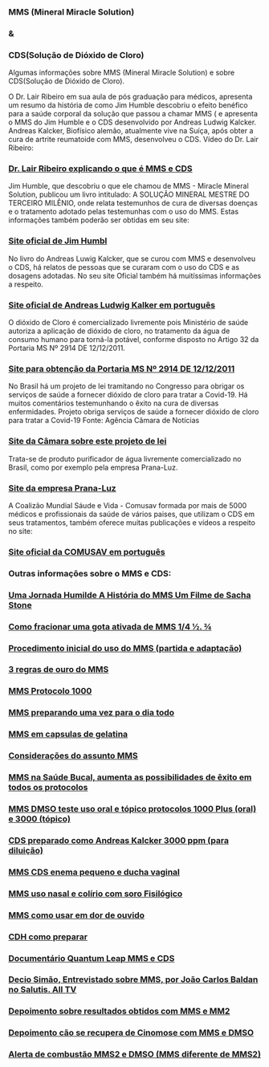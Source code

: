 ### MMS (Mineral Miracle Solution)
###              &
### CDS(Solução de Dióxido de Cloro)

Algumas informações sobre MMS (Mineral Miracle Solution) e sobre CDS(Solução de Dióxido de Cloro). 

O Dr. Lair Ribeiro em sua aula de pós graduação para médicos, apresenta um resumo da história de como Jim Humble descobriu o efeito benéfico para a saúde corporal da solução que passou a chamar MMS ( e apresenta o MMS do Jim Humble e o CDS desenvolvido por Andreas Ludwig Kalcker. Andreas Kalcker, Biofísico alemão, atualmente vive na Suíça,  após obter a cura de artrite reumatoide com MMS, desenvolveu o CDS. 
Vídeo do Dr. Lair Ribeiro:
### [Dr. Lair Ribeiro explicando o que é MMS e CDS](https://www.brighteon.com/176e197a-8384-4745-a988-4d8a6191c4ab)

Jim Humble, que descobriu o que ele chamou de MMS - Miracle Mineral Solution, publicou um livro intitulado: A SOLUÇÃO MINERAL MESTRE DO TERCEIRO MILÊNIO, onde relata testemunhos de cura de diversas doenças e o tratamento adotado pelas testemunhas com o uso do MMS. Estas informações também poderão ser obtidas em seu site:
### [Site oficial de Jim Humbl](https://jimhumble.co/)

No livro do Andreas Luwig Kalcker, que se curou com MMS e desenvolveu o CDS, há relatos de pessoas que se curaram com o uso do CDS e as dosagens adotadas.
No seu site Oficial também há muitíssimas informações a respeito.
### [Site oficial de Andreas Ludwig Kalker em português](https://andreaskalcker.com/pt/)

O dióxido de Cloro é comercializado livremente pois Ministério de saúde autoriza a aplicação de dióxido de cloro, no tratamento da água de consumo humano para torná-la potável, conforme disposto no Artigo 32 da Portaria MS Nº 2914 DE 12/12/2011.
### [Site para obtenção da Portaria MS Nº 2914 DE 12/12/2011](https://www.gov.br/agricultura/pt-br/assuntos/inspecao/produtos-vegetal/legislacao-1/biblioteca-de-normas-vinhos-e-bebidas/portaria-no-2-914-de-12-de-dezembro-de-2011.pdf/@@download/file/portaria-no-2-914-de-12-de-dezembro-de-2011.pdf)


No Brasil há um projeto de lei tramitando no Congresso para obrigar os serviços de saúde a fornecer dióxido de cloro para tratar a Covid-19. Há muitos comentários testemunhando o êxito na cura de diversas enfermidades. Projeto obriga serviços de saúde a fornecer dióxido de cloro para tratar a Covid-19 Fonte: Agência Câmara de Notícias
### [Site da Câmara sobre este projeto de lei](https://www.camara.leg.br/noticias/728085-PROJETO-OBRIGA-SERVICOS-DE-SAUDE-A-FORNECER-DIOXIDO-DE-CLORO-PARA-TRATAR-A-COVID-19)


Trata-se de produto purificador de água livremente comercializado no Brasil, como por exemplo pela empresa Prana-Luz.
### [Site da empresa Prana-Luz](https://www.purificadordeagua.shop)


A Coalizão Mundial Sáude e Vida - Comusav formada por mais de 5000 médicos e profissionais da saúde de vários paises, que utilizam o CDS em seus tratamentos, também oferece muitas publicações e vídeos a respeito no site: 
### [Site oficial da COMUSAV em português](https://comusav.com/pt/)

### Outras informações sobre o MMS e CDS:

### [Uma Jornada Humilde A História do MMS Um Filme de Sacha Stone](https://rumble.com/ve2lo7-uma-jornada-humilde-a-histria-do-mms-um-filme-de-sacha-stone.html)

### [Como fracionar uma gota ativada de MMS 1/4 ½. ¾](https://rumble.com/ve6zqb-como-fracionar-uma-gota-ativada-de-mms.html)

### [Procedimento inicial do uso do MMS (partida e adaptação)](https://rumble.com/ve6zj3-procedimento-inicial-no-uso-do-mms-partida-e-adaptao.html)

###	[3 regras de ouro do MMS](https://rumble.com/ve6yrl-3-regras-de-ouro-do-mms.html)

### [MMS Protocolo 1000](https://rumble.com/ve70sx-mms-protocolo-1000.html)

### [MMS preparando uma vez para o dia todo](https://rumble.com/ve70in-mms-preparo-nico-para-1-dia.html)

### [MMS em capsulas de gelatina](https://rumble.com/ve66qz-mms-em-capsulas.html)

### [Considerações do assunto MMS](https://rumble.com/ve700b-mms-dicas-e-consideraes-sobre-o-uso.html)

### [MMS na Saúde Bucal, aumenta as possibilidades de êxito em todos os protocolos](https://rumble.com/ve6ylh-mms-sade-bucal.html)

### [MMS DMSO teste uso oral e tópico protocolos 1000 Plus (oral) e 3000 (tópico)](https://rumble.com/ve6y9j-mms-dmso-teste-uso-oral-e-topico.html)

### [CDS preparado como Andreas Kalcker 3000 ppm (para diluição)](https://rumble.com/ve2xr7-cds-preparao-segundo-andreas-kalcker.html) 

### [MMS CDS enema pequeno e ducha vaginal](https://rumble.com/ve6yzx-mms-cds-enema-pequeno-e-ducha-vaginal.html) 

### [MMS uso nasal e colírio com soro Fisilógico](https://rumble.com/ve7g0z-mms-colrio-com-soro-fisiolgico-no-mais-de-1-gota-ativada.html)

### [MMS como usar em dor de ouvido](https://rumble.com/ve7ea7-mms-uso-em-dor-de-ouvido.html)

### [CDH como preparar](https://rumble.com/ve7ea7-mms-uso-em-dor-de-ouvido.html)

### [Documentário Quantum Leap MMS e CDS](https://rumble.com/ve241l-salto-quantico.-a-revoluo-global-da-cura.-quantum-leap.html)

### [Decio Simão, Entrevistado sobre MMS, por João Carlos Baldan no Salutis. All TV](https://rumble.com/ve169n-mms-soluo-mineral-milagrosa-no-salutis-alltv.-entrevista-dcio-simo..html)

### [Depoimento sobre resultados obtidos com MMS e MM2](https://rumble.com/ve23qr-depoimento-uso-mms-e-mms2.html)

### [Depoimento cão se recupera de Cinomose  com MMS e DMSO](https://rumble.com/ve674b-mms-uso-em-animais-cinomose-.html)

### [Alerta de combustão MMS2 e DMSO (MMS diferente de MMS2)](https://rumble.com/ve7fdn-mms2-hipoclorito-de-clcio-e-dmso-alerta.html)

